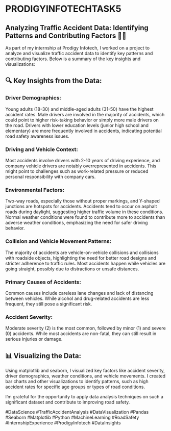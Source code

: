 # PRODIGYINFOTECHTASK5

## Analyzing Traffic Accident Data: Identifying Patterns and Contributing Factors 🚗💥

As part of my internship at Prodigy Infotech, I worked on a project to analyze and visualize traffic accident data to identify key patterns and contributing factors. Below is a summary of the key insights and visualizations:

## 🔍 Key Insights from the Data:

### Driver Demographics:
Young adults (18-30) and middle-aged adults (31-50) have the highest accident rates.
Male drivers are involved in the majority of accidents, which could point to higher risk-taking behavior or simply more male drivers on the road.
Drivers with lower education levels (junior high school and elementary) are more frequently involved in accidents, indicating potential road safety awareness issues.

### Driving and Vehicle Context:
Most accidents involve drivers with 2-10 years of driving experience, and company vehicle drivers are notably overrepresented in accidents.
This might point to challenges such as work-related pressure or reduced personal responsibility with company cars.

### Environmental Factors:
Two-way roads, especially those without proper markings, and Y-shaped junctions are hotspots for accidents.
Accidents tend to occur on asphalt roads during daylight, suggesting higher traffic volume in these conditions.
Normal weather conditions were found to contribute more to accidents than adverse weather conditions, emphasizing the need for safer driving behavior.

### Collision and Vehicle Movement Patterns:
The majority of accidents are vehicle-on-vehicle collisions and collisions with roadside objects, highlighting the need for better road designs and stricter adherence to traffic rules.
Most accidents happen while vehicles are going straight, possibly due to distractions or unsafe distances.

### Primary Causes of Accidents:
Common causes include careless lane changes and lack of distancing between vehicles. While alcohol and drug-related accidents are less frequent, they still pose a significant risk.

### Accident Severity:
Moderate severity (2) is the most common, followed by minor (1) and severe (0) accidents. While most accidents are non-fatal, they can still result in serious injuries or damage.

## 📊 Visualizing the Data:
Using matplotlib and seaborn, I visualized key factors like accident severity, driver demographics, weather conditions, and vehicle movements. I created bar charts and other visualizations to identify patterns, such as high accident rates for specific age groups or types of road conditions.

I’m grateful for the opportunity to apply data analysis techniques on such a significant dataset and contribute to improving road safety.

#DataScience #TrafficAccidentAnalysis #DataVisualization #Pandas #Seaborn #Matplotlib #Python #MachineLearning #RoadSafety #InternshipExperience #ProdigyInfotech #DataInsights
